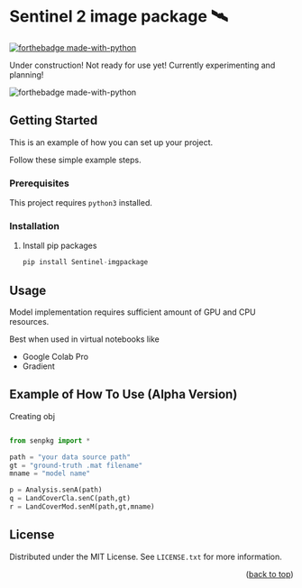 <div id="top"></div>

# Sentinel 2 image package 🛰 
[![forthebadge made-with-python](http://ForTheBadge.com/images/badges/made-with-python.svg)](https://www.python.org/)                 

Under construction! Not ready for use yet! Currently experimenting and planning!


![forthebadge made-with-python](https://img.shields.io/pypi/v/Sentinel-imgpackage?style=for-the-badge)
<!-- GETTING STARTED -->
## Getting Started

This is an example of how you can set up your project.

Follow these simple example steps.

### Prerequisites

This project requires ``python3`` installed.


### Installation



1. Install pip packages
   ```python
   pip install Sentinel-imgpackage
   ```

## Usage

Model implementation requires sufficient amount of GPU and CPU resources.

Best when used in virtual notebooks like
* Google Colab Pro 
* Gradient 



## Example of How To Use (Alpha Version)

Creating obj

```python

from senpkg import *

path = "your data source path"
gt = "ground-truth .mat filename"
mname = "model name"

p = Analysis.senA(path)
q = LandCoverCla.senC(path,gt)
r = LandCoverMod.senM(path,gt,mname)
```
## License

Distributed under the MIT License. See `LICENSE.txt` for more information.

<p align="right">(<a href="#top">back to top</a>)</p>

